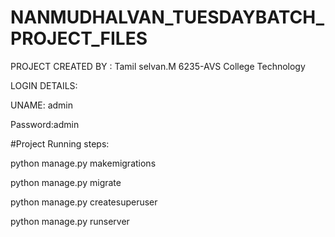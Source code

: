 # NANMUDHALVAN_TUESDAYBATCH_PROJECT_FILES

PROJECT CREATED BY : Tamil selvan.M
6235-AVS College Technology



LOGIN DETAILS:


UNAME: admin


Password:admin




#Project Running steps:

python manage.py makemigrations

python manage.py migrate

python manage.py createsuperuser

python manage.py runserver
